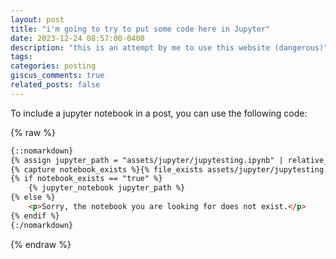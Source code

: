 ```yaml
---
layout: post
title: "i'm going to try to put some code here in Jupyter"
date: 2023-12-24 08:57:00-0400
description: "this is an attempt by me to use this website (dangerous)"
tags: 
categories: posting
giscus_comments: true
related_posts: false
---
```


To include a jupyter notebook in a post, you can use the following code:

{% raw %}

```html
{::nomarkdown}
{% assign jupyter_path = "assets/jupyter/jupytesting.ipynb" | relative_url %}
{% capture notebook_exists %}{% file_exists assets/jupyter/jupytesting.ipynb %}{% endcapture %}
{% if notebook_exists == "true" %}
    {% jupyter_notebook jupyter_path %}
{% else %}
    <p>Sorry, the notebook you are looking for does not exist.</p>
{% endif %}
{:/nomarkdown}
```

{% endraw %}